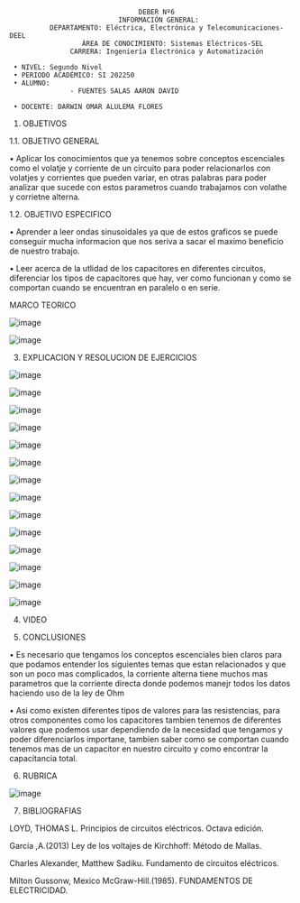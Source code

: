                                     DEBER Nº6
                               INFORMACIÓN GENERAL:
              DEPARTAMENTO: Eléctrica, Electrónica y Telecomunicaciones-DEEL
                      ÁREA DE CONOCIMIENTO: Sistemas Eléctricos-SEL
                   CARRERA: Ingeniería Electrónica y Automatización
                   
     • NIVEL: Segundo Nivel
     • PERIODO ACADÉMICO: SI 202250
     • ALUMNO:                 
                   - FUENTES SALAS AARON DAVID         
                   
     • DOCENTE: DARWIN OMAR ALULEMA FLORES
   
1. OBJETIVOS

1.1. OBJETIVO GENERAL

• Aplicar los conocimientos que ya tenemos sobre conceptos escenciales como el volatje y corriente de un circuito para poder relacionarlos con volatjes y corrientes que pueden variar, en otras palabras para poder analizar que sucede con estos parametros cuando trabajamos con volathe y corrietne alterna.

1.2. OBJETIVO ESPECIFICO

• Aprender a leer ondas sinusoidales ya que de estos graficos se puede conseguir mucha informacion que nos seriva a sacar el maximo beneficio de nuestro trabajo.

• Leer acerca de la utlidad de los capacitores en diferentes circuitos, diferenciar los tipos de capacitores que hay, ver como funcionan y como se comportan cuando se encuentran en paralelo o en serie.

MARCO TEORICO

![image](https://user-images.githubusercontent.com/105386939/179125208-ca41c1c2-f3b5-4cd6-804c-5ff43de6545f.png)

![image](https://user-images.githubusercontent.com/105386939/179126016-55c672b9-f5ce-4f28-a0fd-55f7da8cfd9a.png)





3. EXPLICACION Y RESOLUCION DE EJERCICIOS

![image](https://user-images.githubusercontent.com/105386939/179119138-1ea5cbff-ec8e-4fcd-ab00-d5a89aefc6fc.png)

![image](https://user-images.githubusercontent.com/105386939/179120360-7fd35307-b396-4027-a208-c4ba9121baa4.png)

![image](https://user-images.githubusercontent.com/105386939/179120390-44921944-60d0-4322-8135-f8c0de211cb5.png)

![image](https://user-images.githubusercontent.com/105386939/179120427-0e6444cd-c0f3-42e1-8459-f22e5f1ef666.png)

![image](https://user-images.githubusercontent.com/105386939/179120529-28eba685-7dd0-4f81-98a9-60be50ee2bf5.png)

![image](https://user-images.githubusercontent.com/105386939/179120581-b58f730c-7708-4a6f-9686-5b684360fd3f.png)

![image](https://user-images.githubusercontent.com/105386939/179120606-1854f199-668a-49b0-adc8-5210fecc2ba4.png)

![image](https://user-images.githubusercontent.com/105386939/179120624-c0f2dd09-9939-4c8e-8cda-c172960a3c9a.png)

![image](https://user-images.githubusercontent.com/105386939/179120650-81b161d1-d039-4a1f-8d43-d8f374660019.png)

![image](https://user-images.githubusercontent.com/105386939/179120694-d5a24f94-8c04-4441-8a62-61f42edb1cc4.png)

![image](https://user-images.githubusercontent.com/105386939/179120719-e47c0d07-c9ea-46a3-abff-635f889aa8cb.png)

![image](https://user-images.githubusercontent.com/105386939/179120751-80d326d7-fdb1-4a17-a35e-9b03aa52cace.png)

![image](https://user-images.githubusercontent.com/105386939/179120826-060183a0-cab3-4f5e-8f99-8d550e4ebe7c.png)

![image](https://user-images.githubusercontent.com/105386939/179120943-9155d14c-2e84-481f-b551-a0430f9f925d.png)


4. VIDEO



5. CONCLUSIONES

•	Es necesario que tengamos los conceptos escenciales bien claros para que podamos entender los siguientes temas que estan relacionados y que son un poco mas complicados, la corriente alterna tiene muchos mas parametros que la corriente directa donde podemos manejr todos los datos haciendo uso de la ley de Ohm

•	Asi como existen diferentes tipos de valores para las resistencias, para otros componentes como los capacitores tambien tenemos de diferentes valores que podemos usar dependiendo de la necesidad que tengamos y poder diferenciarlos importane, tambien saber como se comportan cuando tenemos mas de un capacitor en nuestro circuito y como encontrar la capacitancia total.

6. RUBRICA

![image](https://user-images.githubusercontent.com/105386939/176893880-f040cee1-3fae-441d-8849-b5371c4fe3bc.png)

 
7. BIBLIOGRAFIAS

LOYD, THOMAS L. Principios de circuitos eléctricos. Octava edición.

García ,A.(2013) Ley de los voltajes de Kirchhoff: Método de Mallas.

Charles Alexander, Matthew Sadiku. Fundamento de circuitos eléctricos.

Milton Gussonw, Mexico McGraw-Hill.(1985). FUNDAMENTOS DE ELECTRICIDAD.
